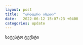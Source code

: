 ```yaml
---
layout: post
title:  "არაფერი ისეთი"
date:   2022-06-12 15:07:23 +0400
categories: update
---
```

სატესტო ტექსტი